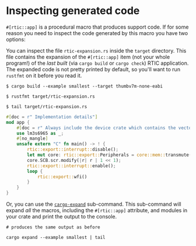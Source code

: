 # Inspecting generated code

`#[rtic::app]` is a procedural macro that produces support code. If for some reason you need to inspect the code generated by this macro you have two options:

You can inspect the file `rtic-expansion.rs` inside the `target` directory. This file contains the expansion of the `#[rtic::app]` item (not your whole program!) of the *last built* (via `cargo build` or `cargo check`) RTIC application. The expanded code is not pretty printed by default, so you'll want to run `rustfmt` on it before you read it.

``` console
$ cargo build --example smallest --target thumbv7m-none-eabi
```

``` console
$ rustfmt target/rtic-expansion.rs
```

``` console
$ tail target/rtic-expansion.rs
```

``` rust
#[doc = r" Implementation details"]
mod app {
    #[doc = r" Always include the device crate which contains the vector table"]
    use lm3s6965 as _;
    #[no_mangle]
    unsafe extern "C" fn main() -> ! {
        rtic::export::interrupt::disable();
        let mut core: rtic::export::Peripherals = core::mem::transmute(());
        core.SCB.scr.modify(|r| r | 1 << 1);
        rtic::export::interrupt::enable();
        loop {
            rtic::export::wfi()
        }
    }
}
```

Or, you can use the [`cargo-expand`] sub-command. This sub-command will expand *all* the macros, including the `#[rtic::app]` attribute, and modules in your crate and print the output to the console.

[`cargo-expand`]: https://crates.io/crates/cargo-expand

``` console
# produces the same output as before
```

``` console
cargo expand --example smallest | tail
```
